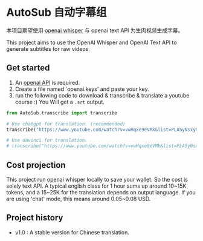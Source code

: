 # AutoSub 自动字幕组

本项目期望使用 [openai whisper](https://github.com/openai/whisper) 与 openai text API 为生肉视频生成字幕。

This project aims to use the OpenAI Whisper and OpenAI Text API to generate subtitles for raw videos.

## Get started

1. An [openai API](https://openai.com/blog/openai-api) is required.
2. Create a file named `openai.keys' and paste your key.
3. run the following code to download & transcribe & translate a youtube course :) You Will get a `.srt` output.

```python
from AutoSub.transcribe import transcribe

# Use chatgpt for translation. (recommended)
transcribe("https://www.youtube.com/watch?v=vwHqxe9eVMk&list=PLA5yNsxyt7sC3B4qhj_sMgGWqWWaSerq-", mode='chat')

# Use davinci for translation.
# transcribe("https://www.youtube.com/watch?v=vwHqxe9eVMk&list=PLA5yNsxyt7sC3B4qhj_sMgGWqWWaSerq-", mode='complete')
```

## Cost projection
This project run openai whisper locally to save your wallet. So the cost is solely text API.
A typical english class for 1 hour sums up around 10~15K tokens, and a 15~25K for
the translation depends on output language. If you are using 'chat' mode, this means around 0.05~0.08 USD.


## Project history
* v1.0 : A stable version for Chinese translation.